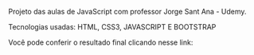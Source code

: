 Projeto das aulas de JavaScript com professor Jorge Sant Ana - Udemy.

Tecnologias usadas: HTML, CSS3, JAVASCRIPT E BOOTSTRAP

Você pode conferir o resultado final clicando nesse link:
